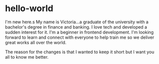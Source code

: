 # hello-world
I'm new here.s
My name is Victoria...a graduate of the university with a bachelor's degree in finance and banking.
I love tech and developed a sudden interest for it.
I'm a beginner in frontend development. I'm looking forward to learn and connect with everyone to help train me so we deliver great works all over the world.

The reason for the changes is that I wanted to keep it short but I want you all to know me better.
